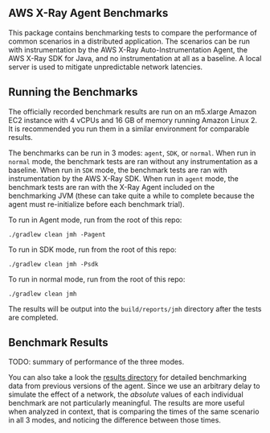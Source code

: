 ## AWS X-Ray Agent Benchmarks

This package contains benchmarking tests to compare the performance of common scenarios in a distributed application. 
The scenarios can be run with instrumentation by the AWS X-Ray Auto-Instrumentation Agent, the AWS X-Ray SDK for Java, 
and no instrumentation at all as a baseline. A local server is used to mitigate unpredictable network latencies.

## Running the Benchmarks

The officially recorded benchmark results are run on an m5.xlarge Amazon EC2 instance with 4 vCPUs and 16 GB
of memory running Amazon Linux 2. It is recommended you run them in a similar environment for comparable results.

The benchmarks can be run in 3 modes: `agent`, `SDK`, or `normal`. When run in `normal` mode, the benchmark tests are ran without
any instrumentation as a baseline. When run in `SDK` mode, the benchmark tests are ran with instrumentation by the AWS X-Ray SDK.
When run in `agent` mode, the benchmark tests are ran with the X-Ray Agent included on the benchmarking JVM (these can take
quite a while to complete because the agent must re-initialize before each benchmark trial). 

To run in Agent mode, run from the root of this repo:

```shell script
./gradlew clean jmh -Pagent
```

To run in SDK mode, run from the root of this repo:

```shell script
./gradlew clean jmh -Psdk
```

To run in normal mode, run from the root of this repo:

```shell script
./gradlew clean jmh
```

The results will be output into the `build/reports/jmh` directory after the tests are completed.

## Benchmark Results

TODO: summary of performance of the three modes.

You can  also take a look the [results directory](https://github.com/aws/aws-xray-java-agent/tree/master/aws-xray-agent-benchmark/results)
for detailed benchmarking data from previous versions of the agent. Since we use an arbitrary delay to simulate the effect
of a network, the *absolute* values of each individual benchmark are not particularly meaningful. The results are more
useful when analyzed in context, that is comparing the times of the same scenario in all 3 modes, and noticing
the difference between those times.
